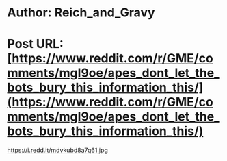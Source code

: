 # Author: Reich_and_Gravy
# Post URL: [https://www.reddit.com/r/GME/comments/mgl9oe/apes_dont_let_the_bots_bury_this_information_this/](https://www.reddit.com/r/GME/comments/mgl9oe/apes_dont_let_the_bots_bury_this_information_this/)


https://i.redd.it/mdvkubd8a7q61.jpg